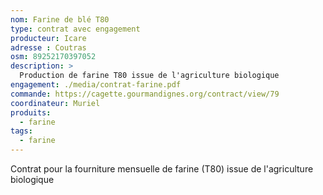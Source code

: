```yaml
---
nom: Farine de blé T80
type: contrat avec engagement
producteur: Icare
adresse : Coutras
osm: 89252170397052
description: >
  Production de farine T80 issue de l'agriculture biologique
engagement: ./media/contrat-farine.pdf
commande: https://cagette.gourmandignes.org/contract/view/79
coordinateur: Muriel
produits:
  - farine
tags:
  - farine
---
```


Contrat pour la fourniture mensuelle de farine (T80) issue de l'agriculture biologique